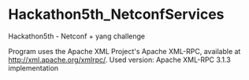 # Hackathon5th_NetconfServices
Hackathon5th - Netconf + yang challenge

Program uses the Apache XML Project's Apache XML-RPC, available at http://xml.apache.org/xmlrpc/.
Used version: Apache XML-RPC 3.1.3 implementation
